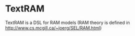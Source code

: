 TextRAM
=======

TextRAM is a DSL for RAM models (RAM theory is defined in http://www.cs.mcgill.ca/~joerg/SEL/RAM.html)
